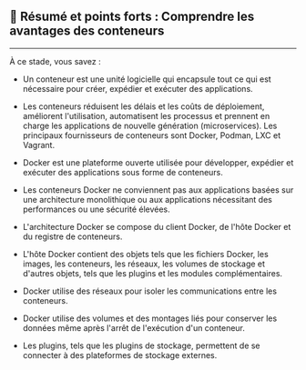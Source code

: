 ## 📌 Résumé et points forts : Comprendre les avantages des conteneurs

---

À ce stade, vous savez :

- Un conteneur est une unité logicielle qui encapsule tout ce qui est nécessaire pour créer, expédier et exécuter des applications.

- Les conteneurs réduisent les délais et les coûts de déploiement, améliorent l'utilisation, automatisent les processus et prennent en charge les applications de nouvelle génération (microservices). Les principaux fournisseurs de conteneurs sont Docker, Podman, LXC et Vagrant.

- Docker est une plateforme ouverte utilisée pour développer, expédier et exécuter des applications sous forme de conteneurs.

- Les conteneurs Docker ne conviennent pas aux applications basées sur une architecture monolithique ou aux applications nécessitant des performances ou une sécurité élevées.

- L'architecture Docker se compose du client Docker, de l'hôte Docker et du registre de conteneurs.

- L'hôte Docker contient des objets tels que les fichiers Docker, les images, les conteneurs, les réseaux, les volumes de stockage et d'autres objets, tels que les plugins et les modules complémentaires.

- Docker utilise des réseaux pour isoler les communications entre les conteneurs.

- Docker utilise des volumes et des montages liés pour conserver les données même après l'arrêt de l'exécution d'un conteneur.

- Les plugins, tels que les plugins de stockage, permettent de se connecter à des plateformes de stockage externes.
